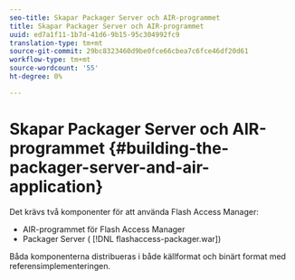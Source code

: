 ```yaml
---
seo-title: Skapar Packager Server och AIR-programmet
title: Skapar Packager Server och AIR-programmet
uuid: ed7a1f11-1b7d-41d6-9b15-95c304992fc9
translation-type: tm+mt
source-git-commit: 29bc8323460d9be0fce66cbea7c6fce46df20d61
workflow-type: tm+mt
source-wordcount: '55'
ht-degree: 0%

---
```



# Skapar Packager Server och AIR-programmet {#building-the-packager-server-and-air-application}

Det krävs två komponenter för att använda Flash Access Manager:

* AIR-programmet för Flash Access Manager
* Packager Server ( [!DNL flashaccess-packager.war])

Båda komponenterna distribueras i både källformat och binärt format med referensimplementeringen.
